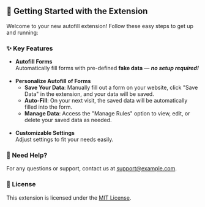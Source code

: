 ## 🚀 Getting Started with the Extension

Welcome to your new autofill extension! Follow these easy steps to get up and running:

### ✨ Key Features

- **Autofill Forms**  
  Automatically fill forms with pre-defined **fake data** — **_no setup required!_**
<br><br>
- **Personalize Autofill of Forms**
  - **Save Your Data**: Manually fill out a form on your website, click "Save Data" in the extension, and your data will be saved.
  - **Auto-Fill**: On your next visit, the saved data will be automatically filled into the form.
  - **Manage Data**: Access the "Manage Rules" option to view, edit, or delete your saved data as needed.
<br><br>
- **Customizable Settings**  
  Adjust settings to fit your needs easily.

### 💬 Need Help?

For any questions or support, contact us at [support@example.com](mailto:support@example.com).

### 📜 License

This extension is licensed under the [MIT License](https://opensource.org/licenses/MIT).
